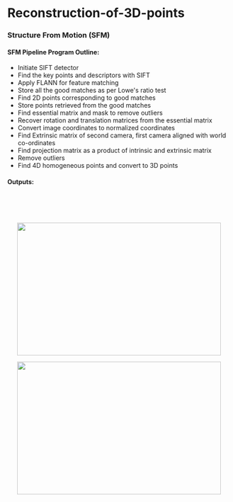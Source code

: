 # Reconstruction-of-3D-points
### Structure From Motion (SFM)

#### SFM Pipeline Program Outline:
- Initiate SIFT detector
- Find the key points and descriptors with SIFT
- Apply FLANN for feature matching
- Store all the good matches as per Lowe's ratio test
- Find 2D points corresponding to good matches
- Store points retrieved from the good matches
- Find essential matrix and mask to remove outliers
- Recover rotation and translation matrices from the essential matrix
- Convert image coordinates to normalized coordinates
- Find Extrinsic matrix of second camera, first camera aligned with world co-ordinates
- Find projection matrix as a product of intrinsic and extrinsic matrix
- Remove outliers
- Find 4D homogeneous points and convert to 3D points

#### Outputs:
<br />
<br />
<br />
<p align="center">
  <img width="460" height="300" src="https://user-images.githubusercontent.com/43301609/84455800-1f6fd400-ac13-11ea-9c23-13243b3a59a3.png">
</p>
<p align="center">
  <img width="460" height="300" src="https://user-images.githubusercontent.com/43301609/84455868-53e39000-ac13-11ea-9ca5-f60012a546e7.png">
</p>




